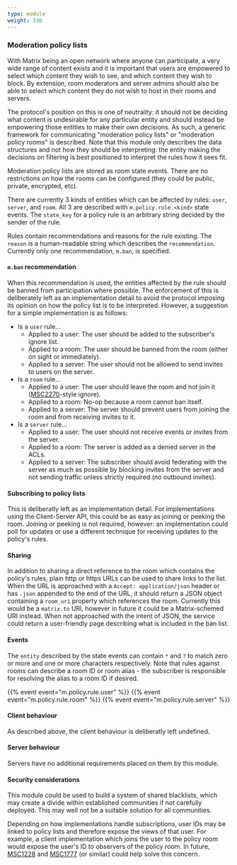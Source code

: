 ```yaml
---
type: module
weight: 330
---
```


### Moderation policy lists

With Matrix being an open network where anyone can participate, a very
wide range of content exists and it is important that users are
empowered to select which content they wish to see, and which content
they wish to block. By extension, room moderators and server admins
should also be able to select which content they do not wish to host in
their rooms and servers.

The protocol's position on this is one of neutrality: it should not be
deciding what content is undesirable for any particular entity and
should instead be empowering those entities to make their own decisions.
As such, a generic framework for communicating "moderation policy lists"
or "moderation policy rooms" is described. Note that this module only
describes the data structures and not how they should be interpreting:
the entity making the decisions on filtering is best positioned to
interpret the rules how it sees fit.

Moderation policy lists are stored as room state events. There are no
restrictions on how the rooms can be configured (they could be public,
private, encrypted, etc).

There are currently 3 kinds of entities which can be affected by rules:
`user`, `server`, and `room`. All 3 are described with
`m.policy.rule.<kind>` state events. The `state_key` for a policy rule
is an arbitrary string decided by the sender of the rule.

Rules contain recommendations and reasons for the rule existing. The
`reason` is a human-readable string which describes the
`recommendation`. Currently only one recommendation, `m.ban`, is
specified.

#### `m.ban` recommendation

When this recommendation is used, the entities affected by the rule
should be banned from participation where possible. The enforcement of
this is deliberately left as an implementation detail to avoid the
protocol imposing its opinion on how the policy list is to be
interpreted. However, a suggestion for a simple implementation is as
follows:

-   Is a `user` rule...
    -   Applied to a user: The user should be added to the subscriber's
        ignore list.
    -   Applied to a room: The user should be banned from the room
        (either on sight or immediately).
    -   Applied to a server: The user should not be allowed to send
        invites to users on the server.
-   Is a `room` rule...
    -   Applied to a user: The user should leave the room and not join
        it
        ([MSC2270](https://github.com/matrix-org/matrix-doc/pull/2270)-style
        ignore).
    -   Applied to a room: No-op because a room cannot ban itself.
    -   Applied to a server: The server should prevent users from
        joining the room and from receiving invites to it.
-   Is a `server` rule...
    -   Applied to a user: The user should not receive events or invites
        from the server.
    -   Applied to a room: The server is added as a denied server in the
        ACLs.
    -   Applied to a server: The subscriber should avoid federating with
        the server as much as possible by blocking invites from the
        server and not sending traffic unless strictly required (no
        outbound invites).

#### Subscribing to policy lists

This is deliberatly left as an implementation detail. For
implementations using the Client-Server API, this could be as easy as
joining or peeking the room. Joining or peeking is not required,
however: an implementation could poll for updates or use a different
technique for receiving updates to the policy's rules.

#### Sharing

In addition to sharing a direct reference to the room which contains the
policy's rules, plain http or https URLs can be used to share links to
the list. When the URL is approached with a `Accept: application/json`
header or has `.json` appended to the end of the URL, it should return a
JSON object containing a `room_uri` property which references the room.
Currently this would be a `matrix.to` URI, however in future it could be
a Matrix-schemed URI instead. When not approached with the intent of
JSON, the service could return a user-friendly page describing what is
included in the ban list.

#### Events

The `entity` described by the state events can contain `*` and `?` to
match zero or more and one or more characters respectively. Note that
rules against rooms can describe a room ID or room alias - the
subscriber is responsible for resolving the alias to a room ID if
desired.

{{% event event="m.policy.rule.user" %}}
{{% event event="m.policy.rule.room" %}}
{{% event event="m.policy.rule.server" %}}

#### Client behaviour

As described above, the client behaviour is deliberatly left undefined.

#### Server behaviour

Servers have no additional requirements placed on them by this module.

#### Security considerations

This module could be used to build a system of shared blacklists, which
may create a divide within established communities if not carefully
deployed. This may well not be a suitable solution for all communities.

Depending on how implementations handle subscriptions, user IDs may be
linked to policy lists and therefore expose the views of that user. For
example, a client implementation which joins the user to the policy room
would expose the user's ID to observers of the policy room. In future,
[MSC1228](https://github.com/matrix-org/matrix-doc/pulls/1228) and
[MSC1777](https://github.com/matrix-org/matrix-doc/pulls/1777) (or
similar) could help solve this concern.
